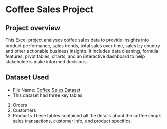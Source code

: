 # Coffee Sales Project

## Project overview
This Excel project analyses coffee sales data to provide insights into product performance, sales trends, total sales over time, sales by country and other actionable business insights. It includes data cleaning, formula features, pivot tables, charts, and an interactive dashboard to help stakeholders make informed decisions.

## Dataset Used
- File Name:  <a href="https://github.com/preetibyte/coffee-project/blob/main/Coffee%20Sales%20Raw%20Data.xlsx">Coffee Sales Dataset</a>
- This dataset had three key tables:
1. Orders
2. Customers
3. Products
These tables contained all the details about the coffee shop’s sales transactions, customer info, and product specifics.


